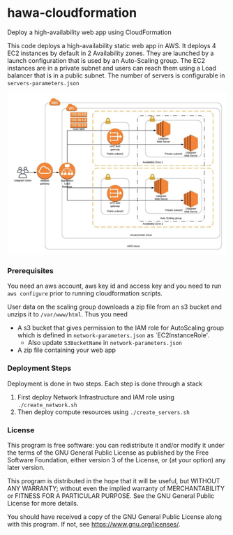 # hawa-cloudformation
Deploy a high-availability web app using CloudFormation

This code deploys a high-availability static web app in AWS. It deploys 4 EC2 instances by default in 2 Availability zones. They are launched by a launch configuration that is used by an Auto-Scaling group. The EC2 instances are in a private subnet and users can reach them using a Load balancer that is in a public subnet.
The number of servers is configurable in `servers-parameters.json`

![](https://github.com/tadayoni1/HA-webapp/blob/master/diagram.jpeg)


### Prerequisites
You need an aws account, aws key id and access key and you need to run `aws configure` prior to running cloudformation scripts.

User data on the scaling group downloads a zip file from an s3 bucket and unzips it to `/var/www/html`. 
Thus you need 
- A s3 bucket that gives permission to the IAM role for AutoScaling group which is defined in `network-parameters.json` as `EC2InstanceRole'.
  - Also update `S3BucketName` in `network-parameters.json`
- A zip file containing your web app

### Deployment Steps

Deployment is done in two steps. Each step is done through a stack
1. First deploy Network Infrastructure and IAM role using `./create_network.sh`
2. Then deploy compute resources using `./create_servers.sh`



### License

This program is free software: you can redistribute it and/or modify it under the terms of the GNU General Public License as published by the Free Software Foundation, either version 3 of the License, or (at your option) any later version.

This program is distributed in the hope that it will be useful, but WITHOUT ANY WARRANTY; without even the implied warranty of MERCHANTABILITY or FITNESS FOR A PARTICULAR PURPOSE.  See the GNU General Public License for more details.

You should have received a copy of the GNU General Public License along with this program.  If not, see <https://www.gnu.org/licenses/>.
